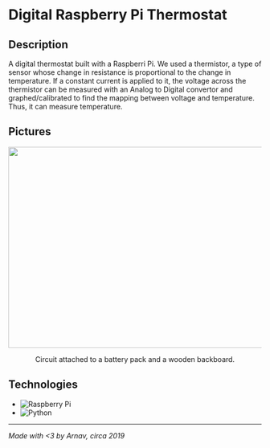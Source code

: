# Digital Raspberry Pi Thermostat

## Description
A digital thermostat built with a Raspberri Pi. We used a thermistor, a type of sensor whose change in resistance is proportional to the change in temperature. If a constant current is applied to it, the voltage across the thermistor can be measured with an Analog to Digital convertor and graphed/calibrated to find the mapping between voltage and temperature. Thus, it can measure temperature.

## Pictures
<div align="center">
  <img src="Images/ethermo1.JPG" alt="" width=600 height=400>
</div>
<p align="center">
  Circuit attached to a battery pack and a wooden backboard.
</p>

## Technologies
- ![Raspberry Pi](https://img.shields.io/badge/-RaspberryPi-C51A4A?style=for-the-badge&logo=Raspberry-Pi)
- ![Python](https://img.shields.io/badge/python-3670A0?style=for-the-badge&logo=python&logoColor=ffdd54)

---
*Made with <3 by Arnav, circa 2019*
